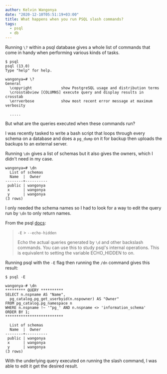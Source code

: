 ```yaml
---
author: Kelvin Wangonya
date: "2020-12-10T05:51:19+03:00"
title: What happens when you run PSQL slash commands?
tags:
  - psql
  - db
---
```


Running `\?` within a psql database gives a whole list of
commands that come in handy when performing various kinds of tasks.

```shell
$ psql
psql (13.0)
Type "help" for help.

wangonya=# \?
General
  \copyright             show PostgreSQL usage and distribution terms
  \crosstabview [COLUMNS] execute query and display results in crosstab
  \errverbose            show most recent error message at maximum verbosity

  .....
```

But what are the queries executed when these commands run?

I was recently tasked to write a bash script that loops through every
schema on a database and does a `pg_dump` on it for backup
then uploads the backups to an external server.

Running `\dn` gives a list of schemas but it also gives the
owners, which I didn't need in my case.

```shell
wangonya=# \dn
  List of schemas
  Name  |  Owner
--------+----------
 public | wangonya
 x      | wangonya
 y      | wangonya
(3 rows)
```

I only needed the schema names so I had to look for a way to edit the
query run by `\dn` to only return names.

From the psql [docs](https://www.postgresql.org/docs/13/app-psql.html):

> `-E` \> `--echo-hidden`
>
> Echo the actual queries generated by `\d` and other
> backslash commands. You can use this to study psql's internal
> operations. This is equivalent to setting the variable ECHO_HIDDEN to
> on.

Running psql with the `-E` flag then running the
`/dn` command gives this result:

```shell
$ psql -E

wangonya-# \dn
********* QUERY **********
SELECT n.nspname AS "Name",
  pg_catalog.pg_get_userbyid(n.nspowner) AS "Owner"
FROM pg_catalog.pg_namespace n
WHERE n.nspname !~ '^pg_' AND n.nspname <> 'information_schema'
ORDER BY 1;
**************************

  List of schemas
  Name  |  Owner
--------+----------
 public | wangonya
 x      | wangonya
 y      | wangonya
(3 rows)
```

With the underlying query executed on running the slash command, I was
able to edit it get the desired result.
